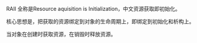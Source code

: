 RAII
全称是Resource aquisition is Initialization，中文资源获取即初始化。

核心思想是，把获取的资源绑定到对象的生命周期上，即绑定到初始化和析构上。

当对象在创建时获取资源，在销毁时释放资源。